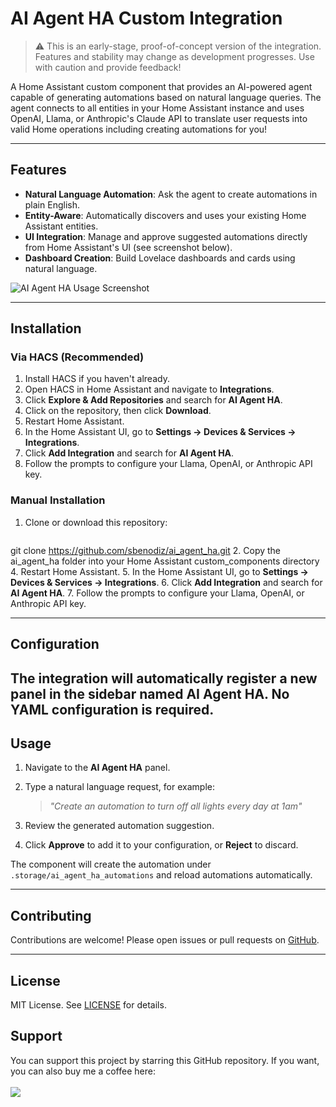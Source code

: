 # AI Agent HA Custom Integration
> ⚠️ This is an early-stage, proof-of-concept version of the integration. Features and stability may change as development progresses. Use with caution and provide feedback!

A Home Assistant custom component that provides an AI-powered agent capable of generating automations based on natural language queries. The agent connects to all entities in your Home Assistant instance and uses OpenAI, Llama, or Anthropic's Claude API to translate user requests into valid Home operations including creating automations for you!

---

## Features

* **Natural Language Automation**: Ask the agent to create automations in plain English.
* **Entity-Aware**: Automatically discovers and uses your existing Home Assistant entities.
* **UI Integration**: Manage and approve suggested automations directly from Home Assistant's UI (see screenshot below).
* **Dashboard Creation**: Build Lovelace dashboards and cards using natural language.

![AI Agent HA Usage Screenshot](./image/Screenshot.png)

---

## Installation

### Via HACS (Recommended)

1. Install HACS if you haven't already.
2. Open HACS in Home Assistant and navigate to **Integrations**.
3. Click **Explore & Add Repositories** and search for **AI Agent HA**.
4. Click on the repository, then click **Download**.
5. Restart Home Assistant.
6. In the Home Assistant UI, go to **Settings → Devices & Services → Integrations**.
7. Click **Add Integration** and search for **AI Agent HA**.
8. Follow the prompts to configure your Llama, OpenAI, or Anthropic API key.

### Manual Installation

1. Clone or download this repository:
   ```bash
git clone https://github.com/sbenodiz/ai_agent_ha.git
2. Copy the ai_agent_ha folder into your Home Assistant custom_components directory
4. Restart Home Assistant.
5. In the Home Assistant UI, go to **Settings → Devices & Services → Integrations**.
6. Click **Add Integration** and search for **AI Agent HA**.
7. Follow the prompts to configure your Llama, OpenAI, or Anthropic API key.


---

## Configuration

The integration will automatically register a new panel in the sidebar named **AI Agent HA**. No YAML configuration is required. 
---

## Usage

1. Navigate to the **AI Agent HA** panel.
2. Type a natural language request, for example:

   > *"Create an automation to turn off all lights every day at 1am"*
3. Review the generated automation suggestion.
4. Click **Approve** to add it to your configuration, or **Reject** to discard.

The component will create the automation under `.storage/ai_agent_ha_automations` and reload automations automatically.



---

## Contributing

Contributions are welcome! Please open issues or pull requests on [GitHub](https://github.com/sbenodiz/ai_agent_ha).


---

## License

MIT License. See [LICENSE](./LICENSE) for details.

## Support
You can support this project by starring this GitHub repository. If you want, you can also buy me a coffee here:  
<br>
<a href="https://www.buymeacoffee.com/sbenodiz"><img src="https://img.buymeacoffee.com/button-api/?text=Buy me a coffee&emoji=☕&slug=valentinfrlch&button_colour=FFDD00&font_colour=000000&font_family=Inter&outline_colour=000000&coffee_colour=ffffff" /></a>
